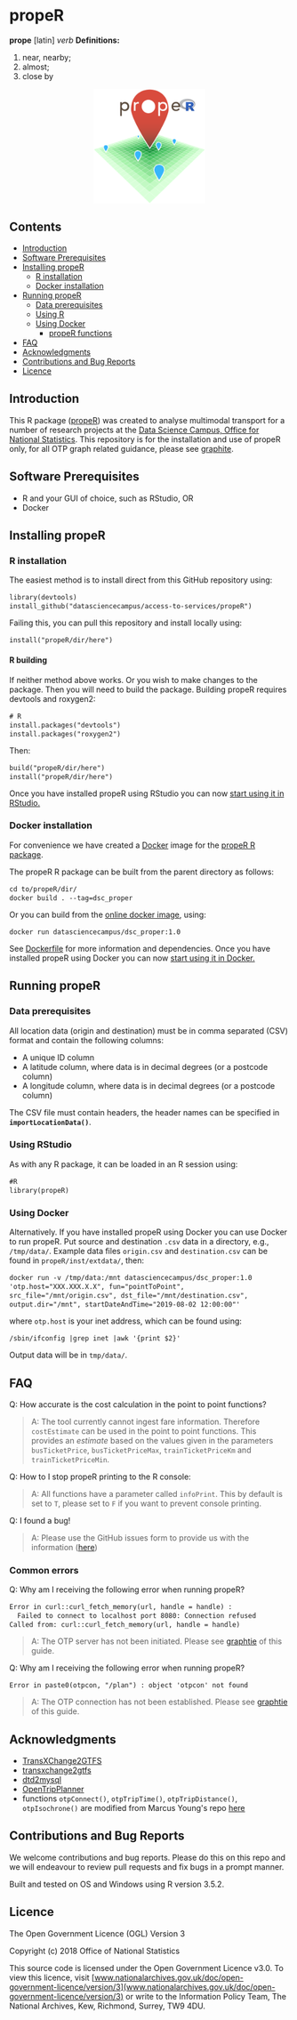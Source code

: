 # propeR

**prope** [latin] _verb_
**Definitions:**
1. near, nearby;
2. almost;
3. close by

<p align="center"><img align="center" src="proper/meta/logo/propeR_logo_v1.png" width="200px"></p>

## Contents

* [Introduction](#introduction)
* [Software Prerequisites](#software-prerequisites)
* [Installing propeR](#installing-proper)
  * [R installation](#r-installation)
  * [Docker installation](#docker-installation)
* [Running propeR](#running-proper)
  * [Data prerequisites](#data-prerequisites)
  * [Using R](#using-rstudio)
  * [Using Docker](#using-docker)
	* [propeR functions](#proper-functions)
* [FAQ](#faq)  
* [Acknowledgments](#acknowledgments)  
* [Contributions and Bug Reports](#contributions-and-bug-reports)  
* [Licence](#licence)  


## Introduction

This R package ([propeR](https://github.com/datasciencecampus/proper)) was created to analyse multimodal transport for a number of research projects at the [Data Science Campus, Office for National Statistics](https://datasciencecampus.ons.gov.uk/). This repository is for the installation and use of propeR only, for all OTP graph related guidance, please see [graphite](https://github.com/datasciencecampus/graphite).

## Software Prerequisites

* R and your GUI of choice, such as RStudio, OR
* Docker

## Installing propeR

### R installation

The easiest method is to install direct from this GitHub repository using:

```
library(devtools)
install_github("datasciencecampus/access-to-services/propeR")
```

Failing this, you can pull this repository and install locally using:

```
install("propeR/dir/here")
```

#### R building

If neither method above works. Or you wish to make changes to the package. Then you will need to build the package. Building propeR requires devtools and roxygen2:

```
# R
install.packages("devtools")
install.packages("roxygen2")
```

Then:

```
build("propeR/dir/here")
install("propeR/dir/here")
```

Once you have installed propeR using RStudio you can now [start using it in RStudio.](#using-rstudio)

### Docker installation

For convenience we have created a [Docker](https://www.docker.com/) image for
the [propeR R package](https://github.com/datasciencecampus/access-to-services/tree/develop/propeR).

The propeR R package can be built from the parent directory as follows:

```
cd to/propeR/dir/
docker build . --tag=dsc_proper
```

Or you can build from the [online docker image](https://hub.docker.com/u/datasciencecampus), using:

```
docker run datasciencecampus/dsc_proper:1.0
```

See [Dockerfile](Dockerfile) for more information and dependencies. Once you have installed propeR using Docker you can now [start using it in Docker.](#using-docker)

## Running propeR

### Data prerequisites

All location data (origin and destination) must be in comma separated (CSV) format and contain the following columns:
* A unique ID column
* A latitude column, where data is in decimal degrees (or a postcode column)
* A longitude column, where data is in decimal degrees (or a postcode column)

The CSV file must contain headers, the header names can be specified in **`importLocationData()`**.

### Using RStudio

As with any R package, it can be loaded in an R session using:

```
#R
library(propeR)
```

### Using Docker

Alternatively. If you have installed propeR using Docker you can use Docker to run propeR. Put source and destination `.csv` data in a directory, e.g., `/tmp/data/`. Example data files `origin.csv` and `destination.csv` can be found in `propeR/inst/extdata/`, then:

```
docker run -v /tmp/data:/mnt datasciencecampus/dsc_proper:1.0 'otp.host="XXX.XXX.X.X", fun="pointToPoint", src_file="/mnt/origin.csv", dst_file="/mnt/destination.csv", output.dir="/mnt", startDateAndTime="2019-08-02 12:00:00"'
```

where `otp.host` is your inet address, which can be found using:

```
/sbin/ifconfig |grep inet |awk '{print $2}'

```

Output data will be in `tmp/data/`.


## FAQ

Q: How accurate is the cost calculation in the point to point functions?

>A: The tool currently cannot ingest fare information. Therefore `costEstimate` can be used in the point to point functions. This provides an *estimate* based on the values given in the parameters `busTicketPrice`, `busTicketPriceMax`, `trainTicketPriceKm` and `trainTicketPriceMin`.

Q: How to I stop propeR printing to the R console:

>A: All functions have a parameter called `infoPrint`. This by default is set to `T`, please set to `F` if you want to prevent console printing.

Q: I found a bug!

>A: Please use the GitHub issues form to provide us with the information ([here](https://github.com/datasciencecampus/proper/issues))

### Common errors

Q: Why am I receiving the following error when running propeR?

```
Error in curl::curl_fetch_memory(url, handle = handle) :
  Failed to connect to localhost port 8080: Connection refused
Called from: curl::curl_fetch_memory(url, handle = handle)
```

> A: The OTP server has not been initiated. Please see [graphtie](https://github.com/datasciencecampus/graphite) of this guide.

Q: Why am I receiving the following error when running propeR?

```
Error in paste0(otpcon, "/plan") : object 'otpcon' not found
```

> A: The OTP connection has not been established. Please see [graphtie](https://github.com/datasciencecampus/graphite) of this guide.

## Acknowledgments

* [TransXChange2GTFS](https://github.com/danbillingsley/TransXChange2GTFS)
* [transxchange2gtfs](https://github.com/planarnetwork/transxchange2gtfs)
* [dtd2mysql](https://github.com/open-track/dtd2mysql)
* [OpenTripPlanner](http://www.opentripplanner.org/)
* functions `otpConnect()`, `otpTripTime()`, `otpTripDistance()`, `otpIsochrone()` are modified from Marcus Young's repo [here](https://github.com/marcusyoung/opentripplanner/blob/master/Rscripts/otp-api-fn.R)

## Contributions and Bug Reports

We welcome contributions and bug reports. Please do this on this repo and we will endeavour to review pull requests and fix bugs in a prompt manner.

Built and tested on OS and Windows using R version 3.5.2.

## Licence

The Open Government Licence (OGL) Version 3

Copyright (c) 2018 Office of National Statistics

This source code is licensed under the Open Government Licence v3.0. To view this licence, visit [www.nationalarchives.gov.uk/doc/open-government-licence/version/3](www.nationalarchives.gov.uk/doc/open-government-licence/version/3) or write to the Information Policy Team, The National Archives, Kew, Richmond, Surrey, TW9 4DU.
